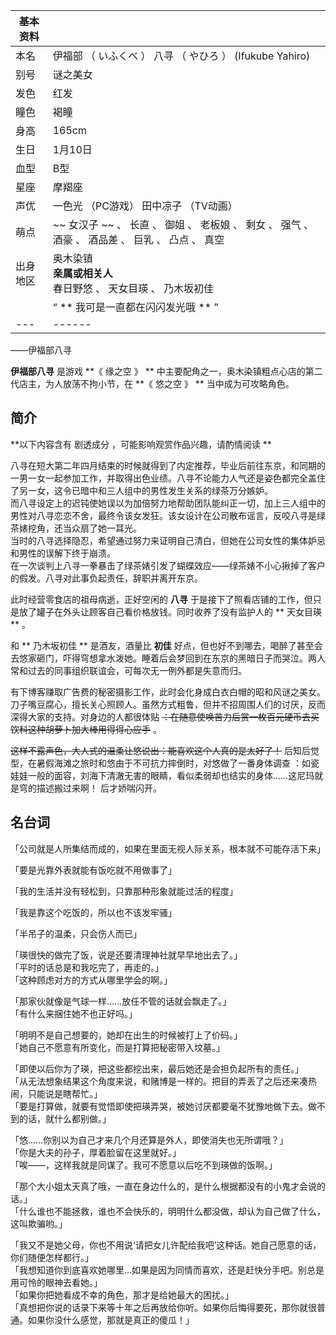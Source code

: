 |  **基本资料**  ||
|---|---|
|本名  |  伊福部  （  いふくべ  ）  八寻  （  やひろ  ）  (Ifukube Yahiro)   |
|别号  |  谜之美女   |
|发色  |  红发   |
|瞳色  |  褐瞳   |
|身高  |  165cm   |
|生日  |  1月10日   |
|血型  |  B型   |
|星座  |  摩羯座   |
|声优  |  一色光  （PC游戏）  田中凉子  （TV动画）   |
|萌点  |  ~~ 女汉子  ~~ 、  长直  、  御姐  、  老板娘  、  剩女  、  强气  、  酒豪  、  酒品差  、  巨乳  、  凸点  、  真空   |
|出身地区  |  奥木染镇   <br>**亲属或相关人**  <br>春日野悠  、  天女目瑛  、  乃木坂初佳  <br>  |
||  “    ** 我可是一直都在闪闪发光哦  **   ”|
|---|------|
——伊福部八寻  
  
**伊福部八寻** 是游戏 **《 缘之空  》 ** 中主要配角之一，奥木染镇粗点心店的第二代店主，为人放荡不拘小节，在 **《 悠之空  》 **
当中成为可攻略角色。

##  简介

**以下内容含有 剧透成分  ，可能影响观赏作品兴趣，请酌情阅读 **

八寻在短大第二年四月结束的时候就得到了内定推荐，毕业后前往东京，和同期的一男一女一起参加工作，并取得出色业绩。八寻不论能力人气还是姿色都完全盖住了另一女，这令已暗中和三人组中的男性发生关系的绿茶万分嫉妒。  
而八寻设定上的迟钝使她误以为加倍努力地帮助团队能纠正一切，加上三人组中的男性对八寻恋恋不舍，最终令该女发狂。该女设计在公司散布谣言，反咬八寻是绿茶婊挖角，还当众扇了她一耳光。  
当时的八寻选择隐忍，希望通过努力来证明自己清白，但她在公司女性的集体妒忌和男性的误解下终于崩溃。  
在一次谈判上八寻一拳暴击了绿茶婊引发了蝴蝶效应——绿茶婊不小心揪掉了客户的假发。八寻对此事负起责任，辞职并离开东京。

此时经营零食店的祖母病逝，正好空闲的 **八寻** 于是接下了照看店铺的工作，但只是放了罐子在外头让顾客自己看价格放钱。同时收养了没有监护人的 **
天女目瑛  ** 。

和 ** 乃木坂初佳  ** 是酒友，酒量比 **初佳**
好点，但也好不到哪去，喝醉了甚至会去悠家砸门，吓得穹想拿水泼她。睡着后会梦回到在东京的黑暗日子而哭泣。两人常和过去的同事组织联谊会，可每次无一例外都是失意而归。

有下博客赚取广告费的秘密摄影工作，此时会化身成白衣白帽的昭和风谜之美女。  
刀子嘴豆腐心，擅长关心照顾人。虽然方式粗鲁，但并不招周围人们的讨厌，反而深得大家的支持。对身边的人都很体贴
~~：在随意使唤苦力后赏一枚百元硬币去买饮料这种胡萝卜加大棒用得得心应手~~ 。

~~这样不露声色，大人式的温柔让悠说出：能喜欢这个人真的是太好了！~~ 后知后觉型，在暑假海滩之旅时和悠由于不可抗力摔倒时，对悠做了一番身体调查
：如瓷娃娃一般的面容，刘海下清澈无害的眼睛，看似柔弱却也结实的身体……这尼玛就是穹的描述搬过来啊！  后才娇喘闪开。

##  名台词

「公司就是人所集结而成的，如果在里面无视人际关系，根本就不可能存活下来」

「要是光靠外表就能有饭吃就不用做事了」

「我的生活并没有轻松到，只靠那种形象就能过活的程度」

「我是靠这个吃饭的，所以也不该发牢骚」

「半吊子的温柔，只会伤人而已」

「瑛很快的做完了饭，说是还要清理神社就早早地出去了。」  
「平时的话总是和我吃完了，再走的。」  
「这种顾虑对方的方式从哪里学会的啊。」

「那家伙就像是气球一样……放任不管的话就会飘走了。」  
「有什么来捆住她不也正好吗。」

「明明不是自己想要的，她却在出生的时候被打上了价码。」  
「她自己不愿意有所变化，而是打算把秘密带入坟墓。」

「即使以后你为了瑛，把这些都挖出来，最后她还是会担负起所有的责任。」  
「从无法想象结果这个角度来说，和赌博是一样的。把目的弄丢了之后还来凑热闹，只能说是瞎帮忙。」  
「要是打算做，就要有觉悟即使把瑛弄哭，被她讨厌都要毫不犹豫地做下去。做不到的话，就什么都别做。」

「悠……你别以为自己才来几个月还算是外人，即使消失也无所谓哦？」  
「你是大夫的孙子，厚着脸留在这里就好。」  
「唉——，这样我就是同谋了。我可不愿意以后吃不到瑛做的饭啊。」

「那个大小姐太天真了哦，一直在身边什么的，是什么根据都没有的小鬼才会说的话。」  
「什么谁也不能拯救，谁也不会快乐的，明明什么都没做，却认为自己做了什么，这叫欺骗哟。」

「我又不是她父母，你也不用说‘请把女儿许配给我吧’这种话。她自己愿意的话，你们随便怎样都行。」  
「我想知道你到底喜欢她哪里…如果是因为同情而喜欢，还是赶快分手吧。别总是用可怜的眼神去看她。」  
「如果你把她看成不幸的角色，那才是给她最大的困扰。」  
「真想把你说的话录下来等十年之后再放给你听。如果你后悔得要死，那你就很普通。如果你没什么感觉，那就是真正的傻瓜！」